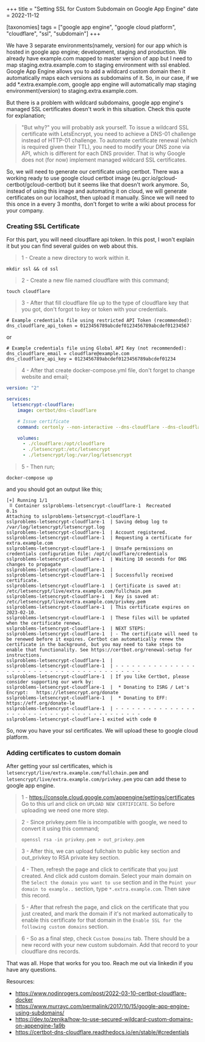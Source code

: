 +++
title = "Setting SSL for Custom Subdomain on Google App Engine"
date = 2022-11-12

[taxonomies]
tags = ["google app engine", "google cloud platform", "cloudflare", "ssl", "subdomain"]
+++

We have 3 separate environments(namely, version) for our app which is hosted in google app engine; development, staging
and production. 
We already have example.com mapped to master version of app but I need to map staging.extra.example.com to staging
environment with ssl enabled.
Google App Engine allows you to add a wildcard custom domain then it automatically maps each versions as subdomains of
it.
So, in our case, if we add *.extra.example.com, google app engine will automatically map staging environment(version) to
staging.extra.example.com.

<!-- more -->

But there is a problem with wildcard subdomains, google app engine's managed SSL certificates doesn't work in this
situation.
Check this quote for explanation;
> "But why?" you will probably ask yourself. To issue a wildcard SSL certificate with LetsEncrypt, you need to achieve a
> DNS-01 challenge instead of HTTP-01 challenge. To automate certificate renewal (which is required given their TTL), you
> need to modify your DNS zone via API, which is different for each DNS provider. That is why Google does not (for now)
> implement managed wildcard SSL certificates.

So, we will need to generate our certificate using certbot. There was a working ready to use google cloud certbot
image (eu.gcr.io/gcloud-certbot/gcloud-certbot)
but it seems like that doesn't work anymore. So, instead of using this image and automating it on cloud, we will
generate certificates on our localhost, then upload it manually.
Since we will need to this once in a every 3 months, don't forget to write a wiki about process for your company.

### Creating SSL Certificate

For this part, you will need cloudflare api token. In this post, I won't explain it but you can find several guides on
web about this.

> 1 - Create a new directory to work within it.

```shell
mkdir ssl && cd ssl
```

> 2 - Create a new file named cloudflare with this command;

```shell
touch cloudflare
```

> 3 - After that fill cloudflare file up to the type of cloudflare key that you got, don't forgot to key or token with
> your credentials.

```shell
# Example credentials file using restricted API Token (recommended):
dns_cloudflare_api_token = 0123456789abcdef0123456789abcdef01234567
```

or

```shell
# Example credentials file using Global API Key (not recommended):
dns_cloudflare_email = cloudflare@example.com
dns_cloudflare_api_key = 0123456789abcdef0123456789abcdef01234
```

> 4 - After that create docker-compose.yml file, don't forget to change website and email;

```yaml
version: "2"

services:
  letsencrypt-cloudflare:
    image: certbot/dns-cloudflare

    # Issue certificate
    command: certonly --non-interactive --dns-cloudflare --dns-cloudflare-credentials /opt/cloudflare/credentials --agree-tos -d extra.example.com --email youremail@example.com --server https://acme-v02.api.letsencrypt.org/directory

    volumes:
      - ./cloudflare:/opt/cloudflare
      - ./letsencrypt:/etc/letsencrypt
      - ./letsencrypt/log:/var/log/letsencrypt
```

> 5 - Then run;

```shell
docker-compose up
```

and you should got an output like this;

```shell
[+] Running 1/1
 ⠿ Container sslproblems-letsencrypt-cloudflare-1  Recreated                                                                                                                             0.1s
Attaching to sslproblems-letsencrypt-cloudflare-1
sslproblems-letsencrypt-cloudflare-1  | Saving debug log to /var/log/letsencrypt/letsencrypt.log
sslproblems-letsencrypt-cloudflare-1  | Account registered.
sslproblems-letsencrypt-cloudflare-1  | Requesting a certificate for extra.example.com
sslproblems-letsencrypt-cloudflare-1  | Unsafe permissions on credentials configuration file: /opt/cloudflare/credentials
sslproblems-letsencrypt-cloudflare-1  | Waiting 10 seconds for DNS changes to propagate
sslproblems-letsencrypt-cloudflare-1  |
sslproblems-letsencrypt-cloudflare-1  | Successfully received certificate.
sslproblems-letsencrypt-cloudflare-1  | Certificate is saved at: /etc/letsencrypt/live/extra.example.com/fullchain.pem
sslproblems-letsencrypt-cloudflare-1  | Key is saved at:         /etc/letsencrypt/live/extra.example.com/privkey.pem
sslproblems-letsencrypt-cloudflare-1  | This certificate expires on 2023-02-10.
sslproblems-letsencrypt-cloudflare-1  | These files will be updated when the certificate renews.
sslproblems-letsencrypt-cloudflare-1  | NEXT STEPS:
sslproblems-letsencrypt-cloudflare-1  | - The certificate will need to be renewed before it expires. Certbot can automatically renew the certificate in the background, but you may need to take steps to enable that functionality. See https://certbot.org/renewal-setup for instructions.
sslproblems-letsencrypt-cloudflare-1  |
sslproblems-letsencrypt-cloudflare-1  | - - - - - - - - - - - - - - - - - - - - - - - - - - - - - - - - - - - - - - - -
sslproblems-letsencrypt-cloudflare-1  | If you like Certbot, please consider supporting our work by:
sslproblems-letsencrypt-cloudflare-1  |  * Donating to ISRG / Let's Encrypt:   https://letsencrypt.org/donate
sslproblems-letsencrypt-cloudflare-1  |  * Donating to EFF:                    https://eff.org/donate-le
sslproblems-letsencrypt-cloudflare-1  | - - - - - - - - - - - - - - - - - - - - - - - - - - - - - - - - - - - - - - - -
sslproblems-letsencrypt-cloudflare-1 exited with code 0
```

So, now you have your ssl certificates. We will upload these to google cloud platform.

### Adding certificates to custom domain

After getting your ssl certificates, which is `letsencrypt/live/extra.example.com/fullchain.pem`
and `letsencrypt/live/extra.example.com/privkey.pem`
you can add these to google app engine.

> 1 - <a href="https://console.cloud.google.com/appengine/settings/certificates" rel="external" target="_blank">
> https://console.cloud.google.com/appengine/settings/certificates</a>
> Go to this url and click on `UPLOAD NEW CERTIFICATE`. So before uploading we need one more step.

> 2 - Since privkey.pem file is incompatible with google, we need to convert it using this command;
>
> `openssl rsa -in privkey.pem > out_privkey.pem`

> 3 - After this, we can upload fullchain to public key section and out_privkey to RSA private key section.

> 4 - Then, refresh the page and click to certificate that you just created. And click add custom domain. Select your
> main domain on the
> `Select the domain you want to use` section and in the `Point your domain to example..` section,
> type `*.extra.example.com`. Then save this record.

> 5 - After that refresh the page, and click on the certificate that you just created, and mark the domain if it's not
> marked automatically to enable this certificate for that domain in the `Enable SSL for the following custom domains`
> section.

> 6 - So as a final step, check `Custom Domains` tab. There should be a new record with your new custom subdomain.
> Add that record to your cloudflare dns records. 

That was all. Hope that works for you too. Reach me out via linkedin if you have any questions.

Resources:

- <a rel="external" target="_blank" href="https://www.nodinrogers.com/post/2022-03-10-certbot-cloudflare-docker">https://www.nodinrogers.com/post/2022-03-10-certbot-cloudflare-docker</a>
- <a rel="external" target="_blank" href="https://www.murrayc.com/permalink/2017/10/15/google-app-engine-using-subdomains/">https://www.murrayc.com/permalink/2017/10/15/google-app-engine-using-subdomains/</a>
- <a rel="external" target="_blank" href="https://dev.to/zenika/how-to-use-secured-wildcard-custom-domains-on-appengine-1a9b">https://dev.to/zenika/how-to-use-secured-wildcard-custom-domains-on-appengine-1a9b</a>
- <a rel="external" target="_blank" href="https://certbot-dns-cloudflare.readthedocs.io/en/stable/#credentials">https://certbot-dns-cloudflare.readthedocs.io/en/stable/#credentials</a>